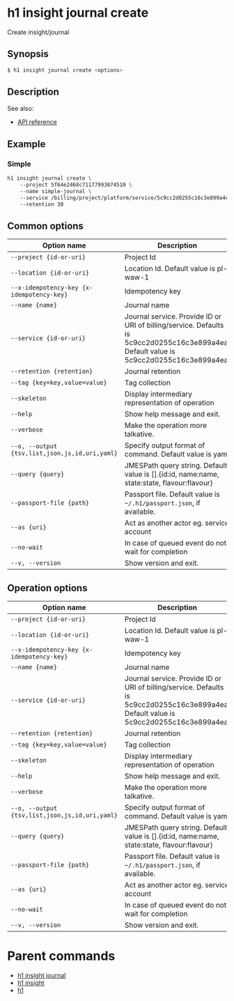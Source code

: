 
# h1 insight journal create

Create insight/journal

## Synopsis

```bash
$ h1 insight journal create <options>
```

## Description

See also:

* [API reference](https://api.hyperone.com/v2/docs#operation/insight_project_journal_create)

## Example


### Simple

```bash
h1 insight journal create \ 
	--project 5f64e2468c71177993874510 \ 
	--name simple-journal \ 
	--service /billing/project/platform/service/5c9cc2d0255c16c3e899a4ea \ 
	--retention 30
```

## Common options

| Option name                                        | Description                                                                                                                            |
| -------------------------------------------------- | -------------------------------------------------------------------------------------------------------------------------------------- |
| ```--project {id-or-uri}```                        | Project Id                                                                                                                             |
| ```--location {id-or-uri}```                       | Location Id. Default value is pl-waw-1                                                                                                 |
| ```--x-idempotency-key {x-idempotency-key}```      | Idempotency key                                                                                                                        |
| ```--name {name}```                                | Journal name                                                                                                                           |
| ```--service {id-or-uri}```                        | Journal service. Provide ID or URI of billing/service. Defaults is 5c9cc2d0255c16c3e899a4ea. Default value is 5c9cc2d0255c16c3e899a4ea |
| ```--retention {retention}```                      | Journal retention                                                                                                                      |
| ```--tag {key=key,value=value}```                  | Tag collection                                                                                                                         |
| ```--skeleton```                                   | Display intermediary representation of operation                                                                                       |
| ```--help```                                       | Show help message and exit.                                                                                                            |
| ```--verbose```                                    | Make the operation more talkative.                                                                                                     |
| ```--o, --output {tsv,list,json,js,id,uri,yaml}``` | Specify output format of command. Default value is yaml                                                                                |
| ```--query {query}```                              | JMESPath query string. Default value is [].\{id:id, name:name, state:state, flavour:flavour\}                                          |
| ```--passport-file {path}```                       | Passport file. Default value is ```~/.h1/passport.json```, if available.                                                               |
| ```--as {uri}```                                   | Act as another actor eg. service account                                                                                               |
| ```--no-wait```                                    | In case of queued event do not wait for completion                                                                                     |
| ```--v, --version```                               | Show version and exit.                                                                                                                 |

## Operation options

| Option name                                        | Description                                                                                                                            |
| -------------------------------------------------- | -------------------------------------------------------------------------------------------------------------------------------------- |
| ```--project {id-or-uri}```                        | Project Id                                                                                                                             |
| ```--location {id-or-uri}```                       | Location Id. Default value is pl-waw-1                                                                                                 |
| ```--x-idempotency-key {x-idempotency-key}```      | Idempotency key                                                                                                                        |
| ```--name {name}```                                | Journal name                                                                                                                           |
| ```--service {id-or-uri}```                        | Journal service. Provide ID or URI of billing/service. Defaults is 5c9cc2d0255c16c3e899a4ea. Default value is 5c9cc2d0255c16c3e899a4ea |
| ```--retention {retention}```                      | Journal retention                                                                                                                      |
| ```--tag {key=key,value=value}```                  | Tag collection                                                                                                                         |
| ```--skeleton```                                   | Display intermediary representation of operation                                                                                       |
| ```--help```                                       | Show help message and exit.                                                                                                            |
| ```--verbose```                                    | Make the operation more talkative.                                                                                                     |
| ```--o, --output {tsv,list,json,js,id,uri,yaml}``` | Specify output format of command. Default value is yaml                                                                                |
| ```--query {query}```                              | JMESPath query string. Default value is [].\{id:id, name:name, state:state, flavour:flavour\}                                          |
| ```--passport-file {path}```                       | Passport file. Default value is ```~/.h1/passport.json```, if available.                                                               |
| ```--as {uri}```                                   | Act as another actor eg. service account                                                                                               |
| ```--no-wait```                                    | In case of queued event do not wait for completion                                                                                     |
| ```--v, --version```                               | Show version and exit.                                                                                                                 |

# Parent commands

* [h1 insight journal](./../README.md)
* [h1 insight](./../../README.md)
* [h1](./../../../README.md)
